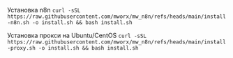 Установка n8n
```curl -sSL https://raw.githubusercontent.com/mworx/mw_n8n/refs/heads/main/install-n8n.sh -o install.sh && bash install.sh```

Установка прокси на Ubuntu/CentOS
```curl -sSL https://raw.githubusercontent.com/mworx/mw_n8n/refs/heads/main/install-proxy.sh -o install.sh && bash install.sh```

